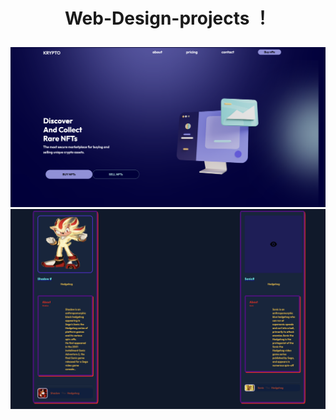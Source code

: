 # <p align="center">Web-Design-projects ！</p>
![](Images/figma%20design.png)
![](Images/hedgehog.png)
